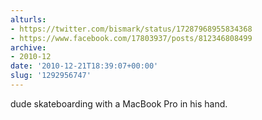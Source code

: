 ```yaml
---
alturls:
- https://twitter.com/bismark/status/17287968955834368
- https://www.facebook.com/17803937/posts/812346808499
archive:
- 2010-12
date: '2010-12-21T18:39:07+00:00'
slug: '1292956747'
---
```


dude skateboarding with a MacBook Pro in his hand.

